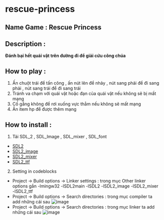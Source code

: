 # rescue-princess
## Name Game : Rescue Princess
## Description : 
**Đánh bại hết quái vật trên đường đi để giải cứu công chúa**
## How to play :
 1. Ấn chuột trái để tấn công , ấn nút lên để nhảy , nút sang phải để đi sang phải , nút sang trái để đi sang trái
 2. Tránh va chạm với quái vật hoặc đạn của quái vật nếu không sẽ bị mất mạng
 3. Cố gắng không để rơi xuống vực thẳm nếu không sẽ mất mạng
 4. Ăn item hp để được thêm mạng
	
## How to install :
1. Tải SDL_2 , SDL_Image , SDL_mixer , SDL_font
+ [SDL2](https://github.com/libsdl-org/SDL/releases/download/release-2.26.5/SDL2-devel-2.26.5-mingw.tar.gz)
+ [SDL2_image](https://www.libsdl.org/projects/SDL_image/release/SDL2_image-devel-2.6.3-mingw.tar.gz)
+ [SDL2_mixer](https://www.libsdl.org/projects/SDL_mixer/release/SDL2_mixer-devel-2.6.3-mingw.tar.gz)
+ [SDL2_ttf](https://www.libsdl.org/projects/SDL_ttf/release/SDL2_ttf-2.20.2.tar.gz)
2. Setting in codeblocks
+ Project -> Build options -> Linker settings : trong mục Other linker options gắn -lmingw32 -lSDL2main -lSDL2 -lSDL2_image -lSDL2_mixer -lSDL2_ttf 
+ Project -> Build options -> Search directories : trong mục compiler ta add những cái sau ![image](https://user-images.githubusercontent.com/112330953/230707956-d9a0dfb1-85b5-46e2-90a5-14101773f18c.png)
+ Project -> Build options -> Search directories : trong mục linker ta add những cái sau ![image](https://user-images.githubusercontent.com/112330953/230707821-56055c9b-3f6f-4a2a-8794-e703be87741d.png)



	
